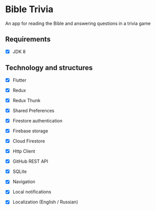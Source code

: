 # Bible Trivia

An app for reading the Bible and answering questions in a trivia game

## Requirements

- [x] JDK 8

## Technology and structures
- [x] Flutter
- [x] Redux
- [x] Redux Thunk
- [x] Shared Preferences
- [x] Firestore authentication
- [x] Firebase storage
- [x] Cloud Firestore
- [x] Http Client
- [x] GitHub REST API
- [x] SQLite
- [x] Navigation
- [x] Local notifications
- [x] Localization (English / Russian)



